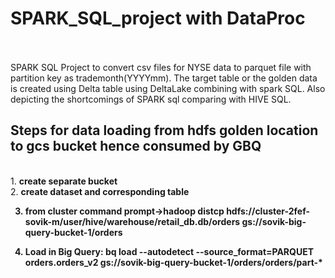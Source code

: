 # SPARK_SQL_project with DataProc <br />
 <br />
  <br />
SPARK SQL Project to convert csv files for NYSE data to parquet file with partition key as trademonth(YYYYmm). The target table or the golden data is created using Delta table using DeltaLake combining with spark SQL.
Also depicting the shortcomings of SPARK sql comparing with HIVE SQL.

## Steps for data loading from hdfs golden location to gcs bucket hence consumed by GBQ<br/>
<br />
1. <b>create separate bucket</b><br />
2. <b>create dataset and corresponding table<b/><br />

3. from cluster command prompt-><b>hadoop distcp hdfs://cluster-2fef-sovik-m/user/hive/warehouse/retail_db.db/orders gs://sovik-big-query-bucket-1/orders</b><br />

4. Load in Big Query: <b>bq load --autodetect --source_format=PARQUET orders.orders_v2 gs://sovik-big-query-bucket-1/orders/orders/part-*</b>
